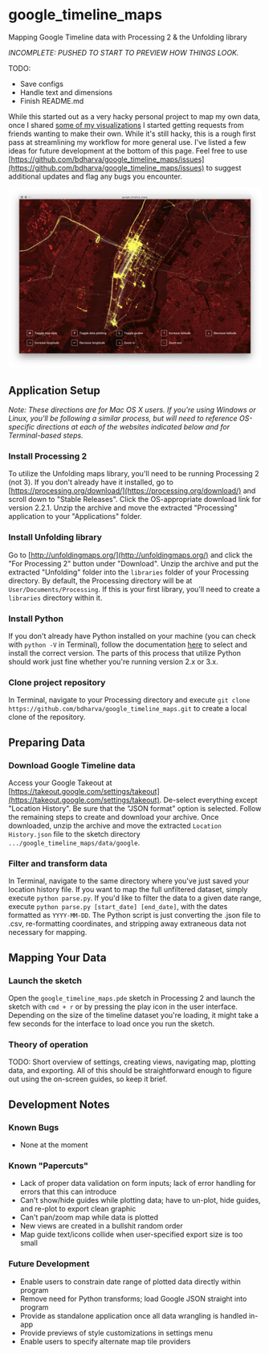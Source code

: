 # google_timeline_maps
Mapping Google Timeline data with Processing 2 & the Unfolding library

_*INCOMPLETE: PUSHED TO START TO PREVIEW HOW THINGS LOOK.*_

TODO:

-	Save configs
-	Handle text and dimensions
-	Finish README.md

While this started out as a very hacky personal project to map my own data, once I shared [some of my visualizations](https://www.instagram.com/p/Bsl9pEoH_rf/) I started getting requests from friends wanting to make their own. While it's still hacky, this is a rough first pass at streamlining my workflow for more general use. I've listed a few ideas for future development at the bottom of this page. Feel free to use [https://github.com/bdharva/google_timeline_maps/issues](https://github.com/bdharva/google_timeline_maps/issues) to suggest additional updates and flag any bugs you encounter.

![Sample visualization](data/assets/hero.png?raw=true)

## Application Setup

_Note: These directions are for Mac OS X users. If you're using Windows or Linux, you'll be following a similar process, but will need to reference OS-specific directions at each of the websites indicated below and for Terminal-based steps._

### Install Processing 2

To utilize the Unfolding maps library, you'll need to be running Processing 2 (not 3). If you don't already have it installed, go to [https://processing.org/download/](https://processing.org/download/) and scroll down to "Stable Releases". Click the OS-appropriate download link for version 2.2.1. Unzip the archive and move the extracted "Processing" application to your "Applications" folder.

### Install Unfolding library

Go to [http://unfoldingmaps.org/](http://unfoldingmaps.org/) and click the "For Processing 2" button under "Download". Unzip the archive and put the extracted "Unfolding" folder into the `libraries` folder of your Processing directory. By default, the Processing directory will be at `User/Documents/Processing`. If this is your first library, you'll need to create a `libraries` directory within it.

### Install Python

If you don't already have Python installed on your machine (you can check with `python -V` in Terminal), follow the documentation [here](https://wiki.python.org/moin/BeginnersGuide/Download) to select and install the correct version. The parts of this process that utilize Python should work just fine whether you're running version 2.x or 3.x.

### Clone project repository

In Terminal, navigate to your Processing directory and execute `git clone https://github.com/bdharva/google_timeline_maps.git` to create a local clone of the repository.

## Preparing Data

### Download Google Timeline data

Access your Google Takeout at [https://takeout.google.com/settings/takeout](https://takeout.google.com/settings/takeout). De-select everything except "Location History". Be sure that the "JSON format" option is selected. Follow the remaining steps to create and download your archive. Once downloaded, unzip the archive and move the extracted `Location History.json` file to the sketch directory `.../google_timeline_maps/data/google`.

### Filter and transform data

In Terminal, navigate to the same directory where you've just saved your location history file. If you want to map the full unfiltered dataset, simply execute `python parse.py`. If you'd like to filter the data to a given date range, execute `python parse.py [start_date] [end_date]`, with the dates formatted as `YYYY-MM-DD`. The Python script is just converting the .json file to .csv, re-formatting coordinates, and stripping away extraneous data not necessary for mapping.

## Mapping Your Data

### Launch the sketch

Open the `google_timeline_maps.pde` sketch in Processing 2 and launch the sketch with `cmd + r` or by pressing the play icon in the user interface. Depending on the size of the timeline dataset you're loading, it might take a few seconds for the interface to load once you run the sketch.

### Theory of operation

TODO: Short overview of settings, creating views, navigating map, plotting data, and exporting. All of this should be straightforward enough to figure out using the on-screen guides, so keep it brief.

## Development Notes

### Known Bugs

*	None at the moment

### Known "Papercuts"

*	Lack of proper data validation on form inputs; lack of error handling for errors that this can introduce
*	Can't show/hide guides while plotting data; have to un-plot, hide guides, and re-plot to export clean graphic
*	Can't pan/zoom map while data is plotted
*	New views are created in a bullshit random order
*	Map guide text/icons collide when user-specified export size is too small

### Future Development

*	Enable users to constrain date range of plotted data directly within program
*	Remove need for Python transforms; load Google JSON straight into program
*	Provide as standalone application once all data wrangling is handled in-app
*	Provide previews of style customizations in settings menu
*	Enable users to specify alternate map tile providers
